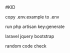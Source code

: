 #KID

copy .env.example  to .env

run php artisan key:generate

laravel jquery bootstrap

random code check